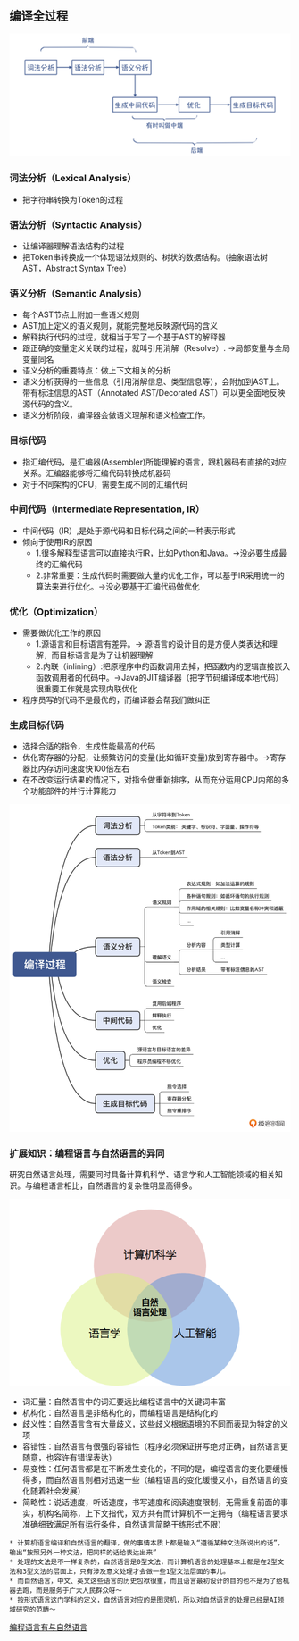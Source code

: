 
## 编译全过程

![compile procedures](./../image/00_0.jpg)

### 词法分析（Lexical Analysis）
* 把字符串转换为Token的过程

### 语法分析（Syntactic Analysis）
* 让编译器理解语法结构的过程
* 把Token串转换成一个体现语法规则的、树状的数据结构。（抽象语法树AST，Abstract Syntax Tree）

### 语义分析（Semantic Analysis）
* 每个AST节点上附加一些语义规则
* AST加上定义的语义规则，就能完整地反映源代码的含义
* 解释执行代码的过程，就相当于写了一个基于AST的解释器
* 跟正确的变量定义关联的过程，就叫引用消解（Resolve）. ->局部变量与全局变量同名
* 语义分析的重要特点：做上下文相关的分析
* 语义分析获得的一些信息（引用消解信息、类型信息等），会附加到AST上。带有标注信息的AST（Annotated AST/Decorated AST）可以更全面地反映源代码的含义。
* 语义分析阶段，编译器会做语义理解和语义检查工作。

### 目标代码
* 指汇编代码，是汇编器(Assembler)所能理解的语言，跟机器码有直接的对应关系。汇编器能够将汇编代码转换成机器码
* 对于不同架构的CPU，需要生成不同的汇编代码

### 中间代码（Intermediate Representation, IR）
*  中间代码（IR）,是处于源代码和目标代码之间的一种表示形式
*  倾向于使用IR的原因
   *  1.很多解释型语言可以直接执行IR，比如Python和Java。->没必要生成最终的汇编代码
   *  2.非常重要：生成代码时需要做大量的优化工作，可以基于IR采用统一的算法来进行优化。->没必要基于汇编代码做优化

### 优化（Optimization）
* 需要做优化工作的原因
  * 1.源语言和目标语言有差异。-> 源语言的设计目的是方便人类表达和理解，而目标语言是为了让机器理解
  * 2.内联（inlining）:把原程序中的函数调用去掉，把函数内的逻辑直接嵌入函数调用者的代码中。->Java的JIT编译器（把字节码编译成本地代码）很重要工作就是实现内联优化
* 程序员写的代码不是最优的，而编译器会帮我们做纠正

### 生成目标代码
* 选择合适的指令，生成性能最高的代码
* 优化寄存器的分配，让频繁访问的变量(比如循环变量)放到寄存器中。->寄存器比内存访问速度快100倍左右
* 在不改变运行结果的情况下，对指令做重新排序，从而充分运用CPU内部的多个功能部件的并行计算能力

![compile procedures brain graph](./../image/00_1.jpg)

### 扩展知识：编程语言与自然语言的异同

研究自然语言处理，需要同时具备计算机科学、语言学和人工智能领域的相关知识。与编程语言相比，自然语言的复杂性明显高得多。

![compile procedures brain graph](./../image/00_2.png)

* 词汇量：自然语言中的词汇要远比编程语言中的关键词丰富
* 机构化：自然语言是非结构化的，而编程语言是结构化的
* 歧义性：自然语言含有大量歧义，这些歧义根据语境的不同而表现为特定的义项
* 容错性：自然语言有很强的容错性（程序必须保证拼写绝对正确，自然语言更随意，也容许有错误表达）
* 易变性：任何语言都是在不断发生变化的，不同的是，编程语言的变化要缓慢得多，而自然语言则相对迅速一些（编程语言的变化缓慢又小，自然语言的变化随着社会发展）
* 简略性：说话速度，听话速度，书写速度和阅读速度限制，无需重复前面的事实，机构名简称，上下文指代，双方共有而计算机不一定拥有（编程语言要求准确细致满足所有运行条件，自然语言简略干练形式不限）      

```
* 计算机语言编译和自然语言的翻译，做的事情本质上都是输入“遵循某种文法所说出的话”，输出“按照另外一种文法，把同样的话给表达出来”
* 处理的文法是不一样复杂的，自然语言是0型文法，而计算机语言的处理基本上都是在2型文法和3型文法的层面上，只有涉及意义处理才会做一些1型文法层面的事儿。
* 而自然语言，中文、英文这些语言的历史包袱很重，而且语言最初设计的目的也不是为了给机器去跑，而是服务于广大人民群众呀～
* 按形式语言这门学科的定义，自然语言对应的是图灵机，所以对自然语言的处理已经是AI领域研究的范畴～
```

[编程语言有与自然语言](https://www.zhihu.com/question/358491132/answer/1010503138)